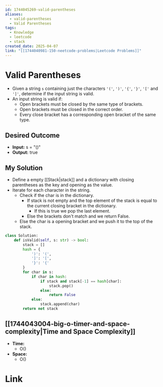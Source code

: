 ```yaml
---
id: 1744045269-valid-parentheses
aliases:
  - valid-parentheses
  - Valid Parentheses
tags:
  - Knowledge
  - leetcode
  - stack
created_date: 2025-04-07
link: "[[1744040981-150-neetcode-problems|Leetcode Problems]]"
---
```

# Valid Parentheses
- Given a string `s` containing just the characters `'('`, `')'`, `'{'`, `'}'`, `'['` and `']'`, determine if the input string is valid.
- An input string is valid if:
	- Open brackets must be closed by the same type of brackets.
	- Open brackets must be closed in the correct order.
	- Every close bracket has a corresponding open bracket of the same type.
## Desired Outcome
- **Input:** s = "()"
- **Output:** true
## My Solution
- Define a empty [[Stack|stack]] and a dictionary with closing parentheses as the key and opening as the value.
- Iterate for each character in the string.
	- Check if the char is in the dictionary.
		- If stack is not empty and the top element of the stack is equal to the current closing bracket in the dictionary.
			- If this is true we pop the last element.
		- Else the brackets don't match and we return False.
	- Else the char is a opening bracket and we push it to the top of the stack.

```python
class Solution:
    def isValid(self, s: str) -> bool:
        stack = []
        hash = {
            ')': '(',
            ']': '[',
            '}': '{'
        }
        for char in s:
            if char in hash:
                if stack and stack[-1] == hash[char]:
                    stack.pop()
                else:
                    return False
            else:
                stack.append(char)
        return not stack
```
## [[1744043004-big-o-timer-and-space-complexity|Time and Space Complexity]]
- **Time:**
	- O()
- **Space:**
	- O()
# Link
